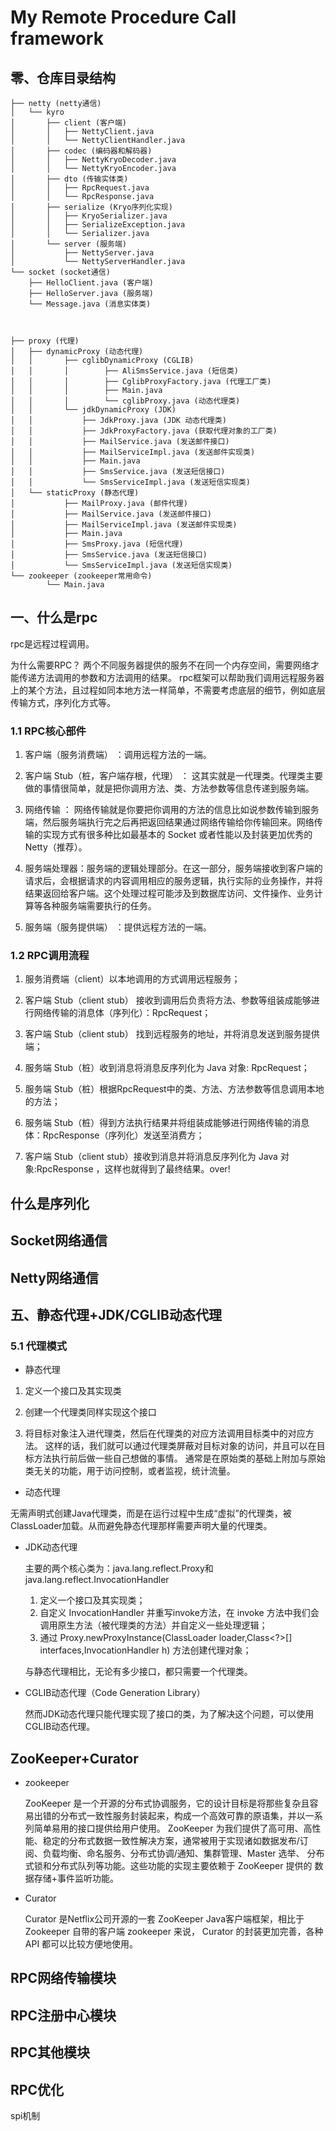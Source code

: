 # My Remote Procedure Call framework

## 零、仓库目录结构

~~~
├── netty (netty通信)
│   └── kyro
│       ├── client (客户端)
│       │   ├── NettyClient.java
│       │   └── NettyClientHandler.java
│       ├── codec (编码器和解码器)
│       │   ├── NettyKryoDecoder.java
│       │   └── NettyKryoEncoder.java
│       ├── dto (传输实体类)
│       │   ├── RpcRequest.java
│       │   └── RpcResponse.java
│       ├── serialize (Kryo序列化实现)
│       │   ├── KryoSerializer.java
│       │   ├── SerializeException.java
│       │   └── Serializer.java
│       └── server (服务端)
│           ├── NettyServer.java
│           └── NettyServerHandler.java
└── socket (socket通信)
    ├── HelloClient.java (客户端)
    ├── HelloServer.java (服务端)
    └── Message.java (消息实体类)
    
    

├── proxy (代理)
│   ├── dynamicProxy (动态代理)
│   │       ├── cglibDynamicProxy (CGLIB)
│   │       │        ├── AliSmsService.java (短信类)
│   │       │        ├── CglibProxyFactory.java (代理工厂类)
│   │       │        ├── Main.java
│   │       │        └── cglibProxy.java (动态代理类)
│   │       └── jdkDynamicProxy (JDK)
│   │           ├── JdkProxy.java (JDK 动态代理类)
│   │           ├── JdkProxyFactory.java (获取代理对象的工厂类)
│   │           ├── MailService.java (发送邮件接口)
│   │           ├── MailServiceImpl.java (发送邮件实现类)
│   │           ├── Main.java
│   │           ├── SmsService.java (发送短信接口)
│   │           └── SmsServiceImpl.java (发送短信实现类)
│   └── staticProxy (静态代理)
│           ├── MailProxy.java (邮件代理)
│           ├── MailService.java (发送邮件接口)
│           ├── MailServiceImpl.java (发送邮件实现类)
│           ├── Main.java
│           ├── SmsProxy.java (短信代理)
│           ├── SmsService.java (发送短信接口)
│           └── SmsServiceImpl.java (发送短信实现类)
└── zookeeper (zookeeper常用命令)
        └── Main.java
~~~

## 一、什么是rpc

rpc是远程过程调用。

为什么需要RPC？ 两个不同服务器提供的服务不在同一个内存空间，需要网络才能传递方法调用的参数和方法调用的结果。 
rpc框架可以帮助我们调用远程服务器上的某个方法，且过程如同本地方法一样简单，不需要考虑底层的细节，例如底层传输方式，序列化方式等。

### 1.1 RPC核心部件

1. 客户端（服务消费端） ：调用远程方法的一端。

2. 客户端 Stub（桩，客户端存根，代理） ： 这其实就是一代理类。代理类主要做的事情很简单，就是把你调用方法、类、方法参数等信息传递到服务端。

3. 网络传输 ： 网络传输就是你要把你调用的方法的信息比如说参数传输到服务端，然后服务端执行完之后再把返回结果通过网络传输给你传输回来。网络传输的实现方式有很多种比如最基本的 Socket 或者性能以及封装更加优秀的 Netty（推荐）。

4. 服务端处理器：服务端的逻辑处理部分。在这一部分，服务端接收到客户端的请求后，会根据请求的内容调用相应的服务逻辑，执行实际的业务操作，并将结果返回给客户端。这个处理过程可能涉及到数据库访问、文件操作、业务计算等各种服务端需要执行的任务。

5. 服务端（服务提供端） ：提供远程方法的一端。

### 1.2 RPC调用流程

1. 服务消费端（client）以本地调用的方式调用远程服务；

2. 客户端 Stub（client stub） 接收到调用后负责将方法、参数等组装成能够进行网络传输的消息体（序列化）：RpcRequest；

3. 客户端 Stub（client stub） 找到远程服务的地址，并将消息发送到服务提供端；

4. 服务端 Stub（桩）收到消息将消息反序列化为 Java 对象: RpcRequest；

5. 服务端 Stub（桩）根据RpcRequest中的类、方法、方法参数等信息调用本地的方法；

6. 服务端 Stub（桩）得到方法执行结果并将组装成能够进行网络传输的消息体：RpcResponse（序列化）发送至消费方；

7. 客户端 Stub（client stub）接收到消息并将消息反序列化为 Java 对象:RpcResponse ，这样也就得到了最终结果。over!

## 什么是序列化

## Socket网络通信

## Netty网络通信

## 五、静态代理+JDK/CGLIB动态代理

### 5.1 代理模式

- 静态代理

1. 定义一个接口及其实现类

2. 创建一个代理类同样实现这个接口

3. 将目标对象注入进代理类，然后在代理类的对应方法调用目标类中的对应方法。 
   这样的话，我们就可以通过代理类屏蔽对目标对象的访问，并且可以在目标方法执行前后做一些自己想做的事情。
   通常是在原始类的基础上附加与原始类无关的功能，用于访问控制，或者监视，统计流量。

- 动态代理

无需声明式创建Java代理类，而是在运行过程中生成“虚拟”的代理类，被ClassLoader加载。从而避免静态代理那样需要声明大量的代理类。

  - JDK动态代理

    主要的两个核心类为：java.lang.reflect.Proxy和java.lang.reflect.InvocationHandler

      1. 定义一个接口及其实现类；
      2. 自定义 InvocationHandler 并重写invoke方法，在 invoke 方法中我们会调用原生方法（被代理类的方法）并自定义一些处理逻辑；
      3. 通过 Proxy.newProxyInstance(ClassLoader loader,Class<?>[] interfaces,InvocationHandler h) 方法创建代理对象；
    
    与静态代理相比，无论有多少接口，都只需要一个代理类。

  - CGLIB动态代理（Code Generation Library）

    然而JDK动态代理只能代理实现了接口的类，为了解决这个问题，可以使用CGLIB动态代理。


## ZooKeeper+Curator

- zookeeper

  ZooKeeper 是一个开源的分布式协调服务，它的设计目标是将那些复杂且容易出错的分布式一致性服务封装起来，构成一个高效可靠的原语集，并以一系列简单易用的接口提供给用户使用。
  ZooKeeper 为我们提供了高可用、高性能、稳定的分布式数据一致性解决方案，通常被用于实现诸如数据发布/订阅、负载均衡、命名服务、分布式协调/通知、集群管理、Master 选举、
  分布式锁和分布式队列等功能。这些功能的实现主要依赖于 ZooKeeper 提供的 数据存储+事件监听功能。

- Curator

  Curator 是Netflix公司开源的一套 ZooKeeper Java客户端框架，相比于 Zookeeper 自带的客户端 zookeeper 来说， 
  Curator 的封装更加完善，各种 API 都可以比较方便地使用。

## RPC网络传输模块

## RPC注册中心模块

## RPC其他模块

## RPC优化


spi机制
